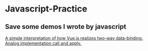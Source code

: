 # Javascript-Practice
## Save some demos I wrote by javascript
[A simple interpretation of how Vue.js realizes two-way data-binding.](https://github.com/DengZhihao/Javascript-Practice/blob/master/data-binding.html)<br>
[Analog implementation call and apply.](https://github.com/DengZhihao/Javascript-Practice/blob/master/Analog%20implementation%20call%20and%20apply)
